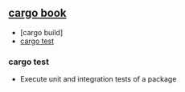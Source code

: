 ## [cargo book](https://doc.rust-lang.org/cargo/commands/index.html)

- [cargo build]
- [cargo test](#test)

<a name=test></a>
### cargo test
- Execute unit and integration tests of a package
